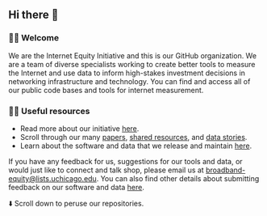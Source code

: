 ## Hi there 👋

### 🙋‍♂️ Welcome
We are the Internet Equity Initiative and this is our GitHub organization. We are a team of diverse specialists working to create better tools to measure the Internet and use data to inform high-stakes investment decisions in networking infrastructure and technology. You can find and access all of our public code bases and tools for internet measurement.

### 👩‍💻 Useful resources

- Read more about our initiative [here](https://internetequity.uchicago.edu/about/).
- Scroll through our many [papers](https://internetequity.uchicago.edu/research/), [shared resources](https://internetequity.uchicago.edu/resources/), and [data stories](https://internetequity.uchicago.edu/data-stories/).
- Learn about the software and data that we release and maintain [here](https://internetequity.org/).

If you have any feedback for us, suggestions for our tools and data, or would just like to connect and talk shop, please email us at broadband-equity@lists.uchicago.edu. You can also find other details about submitting feedback on our software and data [here](https://internetequity.org/feedback/submitting-feedback.html).

⬇️ Scroll down to peruse our repositories.
